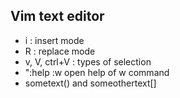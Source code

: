 ## Vim text editor

- i : insert mode
- R : replace mode
- v, V, ctrl+V : types of selection
- ":help :w open help of w command
- sometext() and someothertext[]  
